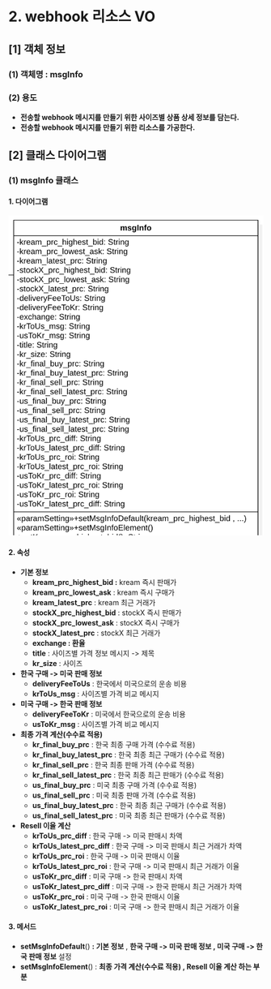 # 2. webhook 리소스 VO



## \[1] 객체 정보

### (1) 객체명 : msgInfo

### (2) 용도

* **전송할 webhook 메시지를 만들기 위한 사이즈별 상품 상세 정보를 담는다.**
* **전송할 webhook 메시지를 만들기 위한 리소스를 가공한다.**

## \[2] 클래스 다이어그램

### (1) msgInfo 클래스

#### 1. 다이어그램&#x20;

![](<../../../../.gitbook/assets/image (1).png>)

#### 2. 속성

* **기본 정보**
  * **kream\_prc\_highest\_bid :** kream 즉시 판매가
  * **kream\_prc\_lowest\_ask** : kream 즉시 구매가
  * **kream\_latest\_prc** : kream 최근 거래가
  * **stockX\_prc\_highest\_bid** : stockX 즉시 판매가
  * **stockX\_prc\_lowest\_ask** : stockX 즉시 구매가
  * **stockX\_latest\_prc** : stockX 최근 거래가
  * **exchange : 환율**
  * **title** : 사이즈별 가격 정보 메시지 -> 제목
  * **kr\_size** : 사이즈
* **한국 구매 -> 미국 판매 정보**
  * **deliveryFeeToUs** : 한국에서 미국으로의 운송 비용
  * **krToUs\_msg** : 사이즈별 가격 비교 메시지
* **미국 구매 -> 한국 판매 정보**
  * **deliveryFeeToKr** : 미국에서 한국으로의 운송 비용
  * **usToKr\_msg** :  사이즈별 가격 비교 메시지
* **최종 가격 계산(수수료 적용)**
  * **kr\_final\_buy\_prc** : 한국 최종 구매 가격 (수수료 적용)&#x20;
  * **kr\_final\_buy\_latest\_prc** : 한국 최종 최근 구매가 (수수료 적용)&#x20;
  * **kr\_final\_sell\_prc** : 한국 최종 판매 가격 (수수료 적용)&#x20;
  * **kr\_final\_sell\_latest\_prc** : 한국 최종 최근 판매가 (수수료 적용)&#x20;
  * **us\_final\_buy\_prc** : 미국 최종 구매 가격 (수수료 적용)&#x20;
  * **us\_final\_sell\_prc** : 미국 최종 판매 가격 (수수료 적용)&#x20;
  * **us\_final\_buy\_latest\_prc** : 한국 최종 최근 구매가 (수수료 적용)&#x20;
  * **us\_final\_sell\_latest\_prc** : 미국 최종 최근 판매가 (수수료 적용)&#x20;
* **Resell 이율 계산**
  * **krToUs\_prc\_diff** : 한국 구매 -> 미국 판매시 차액
  * **krToUs\_latest\_prc\_diff** : 한국 구매 -> 미국 판매시 최근 거래가 차액
  * **krToUs\_prc\_roi** : 한국 구매 -> 미국 판매시 이율
  * **krToUs\_latest\_prc\_roi** :  한국 구매 -> 미국 판매시 최근 거래가 이율
  * **usToKr\_prc\_diff** : 미국 구매 -> 한국 판매시 차액
  * **usToKr\_latest\_prc\_diff** : 미국 구매 -> 한국 판매시 최근 거래가 차액
  * **usToKr\_prc\_roi** : 미국 구매 -> 한국 판매시 이율
  * **usToKr\_latest\_prc\_roi** : 미국 구매 -> 한국 판매시 최근 거래가 이율

#### 3. 메서드

* **setMsgInfoDefault**() **: 기본 정보** , **한국 구매 -> 미국 판매 정보 , 미국 구매 -> 한국 판매 정보** 설정
* **setMsgInfoElement**() : **최종 가격 계산(수수료 적용) , Resell 이율 계산 하는 부분**

